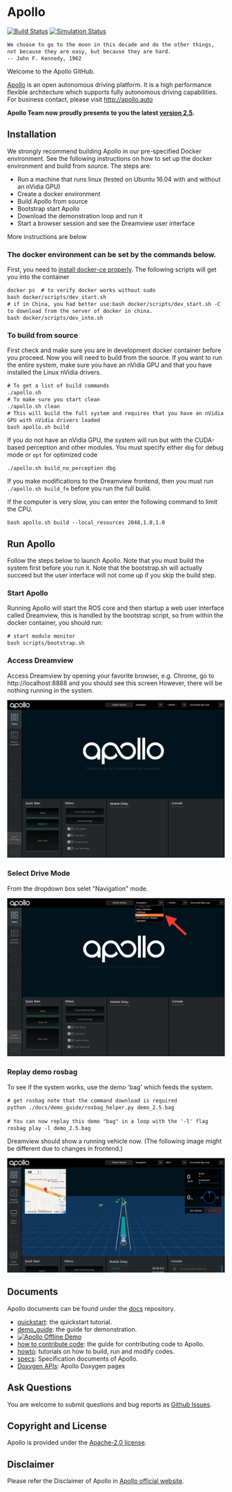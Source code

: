 # Apollo

[![Build Status](https://travis-ci.org/ApolloAuto/apollo.svg?branch=master)](https://travis-ci.org/ApolloAuto/apollo) [![Simulation Status](https://azure.apollo.auto/dailybuildstatus.svg)](https://azure.apollo.auto/dailybuild)

```
We choose to go to the moon in this decade and do the other things,
not because they are easy, but because they are hard.
-- John F. Kennedy, 1962
```

Welcome to the Apollo GitHub.

[Apollo](http://apollo.auto) is an open autonomous driving platform. It is a high performance flexible architecture which supports fully autonomous driving capabilities.
For business contact, please visit http://apollo.auto

**Apollo Team now proudly presents to you the latest [version 2.5](https://github.com/ApolloAuto/apollo/releases/tag/v2.5.0).**

## Installation

We strongly recommend building Apollo in our pre-specified Docker environment.
See the following instructions on how to set up the docker environment and build from source.
The steps are:
 - Run a machine that runs linux (tested on Ubuntu 16.04 with and without an nVidia GPU)
 - Create a docker environment
 - Build Apollo from source
 - Bootstrap start Apollo
 - Download the demonstration loop and run it
 - Start a browser session and see the Dreamview user interface

More instructions are below

### The docker environment can be set by the commands below.

First, you need to [install docker-ce properly](https://github.com/ApolloAuto/apollo/blob/master/docker/scripts/README.md#install-docker).
The following scripts will get you into the container

```
docker ps  # to verify docker works without sudo
bash docker/scripts/dev_start.sh
# if in China, you had better use:bash docker/scripts/dev_start.sh -C to download from the server of docker in china.
bash docker/scripts/dev_into.sh

```

### To build from source
First check and make sure you are in development docker container before you proceed. Now you will need to build from the source. If you want to run the entire system, make sure you have an
nVidia GPU and that you have installed the Linux nVidia drivers.

```
# To get a list of build commands
./apollo.sh
# To make sure you start clean
./apollo.sh clean
# This will build the full system and requires that you have an nVidia GPU with nVidia drivers loaded
bash apollo.sh build
```

If you do not have an nVidia GPU, the system will run but with the CUDA-based perception and other modules. You must
specify either `dbg` for debug mode or `opt` for optimized code

```
./apollo.sh build_no_perception dbg
```

If you make modifications to the Dreamview frontend, then you must run `./apollo.sh build_fe`  before you run the
full build.

If the computer is very slow, you can enter the following command to limit the CPU.

```
bash apollo.sh build --local_resources 2048,1.0,1.0
```


## Run Apollo

Follow the steps below to launch Apollo. Note that you must build the system first before you run it. Note that the
bootstrap.sh will actually succeed but the user interface will not come up if you skip the build step.

### Start Apollo

Running Apollo will start the ROS core and then startup a web user interface called Dreamview, this is handled by
the bootstrap script, so from within the docker container, you should run:

```
# start module monitor
bash scripts/bootstrap.sh
```

### Access Dreamview
Access Dreamview by opening your favorite browser, e.g. Chrome, go to http://localhost:8888 and you should see this screen
However, there will be nothing running in the system.

![Access Dreamview](docs/demo_guide/images/apollo_bootstrap_screen.png)

### Select Drive Mode
From the dropdown box selet "Navigation" mode.

![Navigation Mode](docs/demo_guide/images/dreamview_2_5_setup_profile.png)


### Replay demo rosbag

To see if the system works, use the demo 'bag' which feeds the system.

```
# get rosbag note that the command download is required
python ./docs/demo_guide/rosbag_helper.py demo_2.5.bag

# You can now replay this demo "bag" in a loop with the '-l' flag
rosbag play -l demo_2.5.bag
```

Dreamview should show a running vehicle now. (The following image might be different due to changes in frontend.)

![Dreamview with Trajectory](docs/demo_guide/images/dv_trajectory_2.5.png)

## Documents

Apollo documents can be found under the [docs](https://github.com/ApolloAuto/apollo/blob/master/docs/) repository.
   * [quickstart](https://github.com/ApolloAuto/apollo/blob/master/docs/quickstart/): the quickstart tutorial.
   * [demo_guide](https://github.com/ApolloAuto/apollo/blob/master/docs/demo_guide/): the guide for demonstration.
   * [![Apollo Offline Demo](https://img.youtube.com/vi/Q4BawiLWl8c/0.jpg)](https://www.youtube.com/watch?v=Q4BawiLWl8c)
   * [how to contribute code](https://github.com/ApolloAuto/apollo/blob/master/CONTRIBUTING.md): the guide for contributing code to Apollo.
   * [howto](https://github.com/ApolloAuto/apollo/blob/master/docs/howto/): tutorials on how to build, run and modify codes.
   * [specs](https://github.com/ApolloAuto/apollo/blob/master/docs/specs/): Specification documents of Apollo.
   * [Doxygen APIs](https://apolloauto.github.io/doxygen/apollo/): Apollo Doxygen pages

## Ask Questions

You are welcome to submit questions and bug reports as [Github Issues](https://github.com/ApolloAuto/apollo/issues).

## Copyright and License

Apollo is provided under the [Apache-2.0 license](LICENSE).

## Disclaimer
Please refer the Disclaimer of Apollo in [Apollo official website](http://apollo.auto/docs/disclaimer.html).
